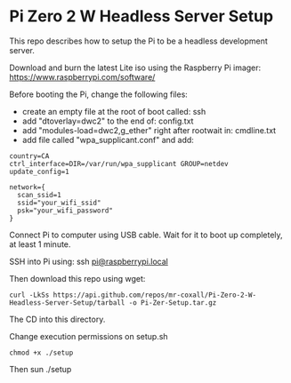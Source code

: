 # Pi Zero 2 W Headless Server Setup

This repo describes how to setup the Pi to be a headless development server.

Download and burn the latest Lite iso using the Raspberry Pi imager: https://www.raspberrypi.com/software/

Before booting the Pi, change the following files:
- create an empty file at the root of boot called: ssh
- add "dtoverlay=dwc2" to the end of: config.txt
- add "modules-load=dwc2,g_ether" right after rootwait in: cmdline.txt
- add file called "wpa_supplicant.conf" and add:
```
country=CA
ctrl_interface=DIR=/var/run/wpa_supplicant GROUP=netdev
update_config=1

network={
  scan_ssid=1
  ssid="your_wifi_ssid"
  psk="your_wifi_password"
}
```
Connect Pi to computer using USB cable. Wait for it to boot up completely, at least 1 minute.

SSH into Pi using: ssh pi@raspberrypi.local

Then download this repo using wget:
```
curl -LkSs https://api.github.com/repos/mr-coxall/Pi-Zero-2-W-Headless-Server-Setup/tarball -o Pi-Zer-Setup.tar.gz
```
The CD into this directory.

Change execution permissions on setup.sh
```
chmod +x ./setup
```
Then sun ./setup